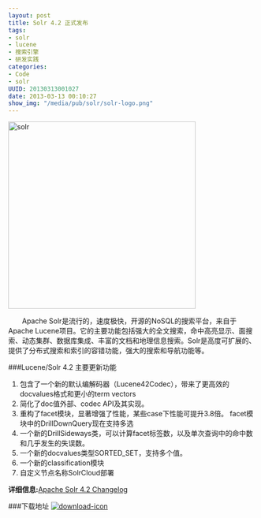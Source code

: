 ```yaml
--- 
layout: post
title: Solr 4.2 正式发布
tags: 
- solr
- lucene
- 搜索引擎
- 研发实践
categories:
- Code
- solr
UUID: 20130313001027
date: 2013-03-13 00:10:27
show_img: "/media/pub/solr/solr-logo.png"
---
```


<a href="{{site.url}}/media/pub/solr/solr-logo.png" alt="python" target="_bank">
<img src="{{site.url}}/media/pub/solr/solr-logo.png" alt="solr" width="380px" class="img-center"/>
</a>

 　　Apache Solr是流行的，速度极快，开源的NoSQL的搜索平台，来自于Apache Lucene项目。它的主要功能包括强大的全文搜索，命中高亮显示、面搜索、动态集群、数据库集成、丰富的文档和地理信息搜索。Solr是高度可扩展的、 提供了分布式搜索和索引的容错功能，强大的搜索和导航功能等。

###Lucene/Solr 4.2 主要更新功能
<ol>
<li>包含了一个新的默认编解码器（Lucene42Codec），带来了更高效的docvalues格式和更小的term vectors</li>
<li>简化了doc值外部、codec API及其实现。</li>
<li>重构了facet模块，显著增强了性能，某些case下性能可提升3.8倍。
facet模块中的DrillDownQuery现在支持多选</li>
<li>一个新的DrillSideways类，可以计算facet标签数，以及单次查询中的命中数和几乎发生的失误数。</li>
<li>一个新的docvalues类型SORTED_SET，支持多个值。</li>
<li>一个新的classification模块</li>
<li>自定义节点名称SolrCloud部署</li>
</ol>

<strong>详细信息:</strong><a href="http://wiki.apache.org/lucene-java/ReleaseNote42#referrer=solr.pl" target="_bank" alt="solr-4.2 changes">Apache Solr 4.2 Changelog </a>

###下载地址
<a href="http://lucene.apache.org/solr/" target="_bank" alt="Solr4.2">
<img src="{{site.url}}/media/demi/img/download.gif" alt="download-icon" />
</a>


